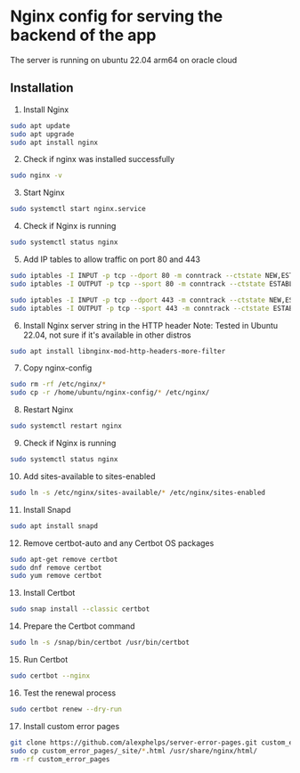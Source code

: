 # Nginx config for serving the backend of the app
The server is running on ubuntu 22.04 arm64 on oracle cloud

## Installation
1. Install Nginx
```bash
sudo apt update
sudo apt upgrade
sudo apt install nginx
```

2. Check if nginx was installed successfully
```bash
sudo nginx -v
```

3. Start Nginx
```bash
sudo systemctl start nginx.service
```

4. Check if Nginx is running
```bash
sudo systemctl status nginx
```

5. Add IP tables to allow traffic on port 80 and 443
```bash
sudo iptables -I INPUT -p tcp --dport 80 -m conntrack --ctstate NEW,ESTABLISHED -j ACCEPT
sudo iptables -I OUTPUT -p tcp --sport 80 -m conntrack --ctstate ESTABLISHED -j ACCEPT

sudo iptables -I INPUT -p tcp --dport 443 -m conntrack --ctstate NEW,ESTABLISHED -j ACCEPT
sudo iptables -I OUTPUT -p tcp --sport 443 -m conntrack --ctstate ESTABLISHED -j ACCEPT
```

6. Install Nginx server string in the HTTP header
Note: Tested in Ubuntu 22.04, not sure if it's available in other distros
```bash
sudo apt install libnginx-mod-http-headers-more-filter
```

7. Copy nginx-config
```bash
sudo rm -rf /etc/nginx/*
sudo cp -r /home/ubuntu/nginx-config/* /etc/nginx/
```

8. Restart Nginx
```bash
sudo systemctl restart nginx
```

9. Check if Nginx is running
```bash
sudo systemctl status nginx
```

10. Add sites-available to sites-enabled
```bash
sudo ln -s /etc/nginx/sites-available/* /etc/nginx/sites-enabled
```

11. Install Snapd
```bash
sudo apt install snapd
```

12. Remove certbot-auto and any Certbot OS packages
```bash
sudo apt-get remove certbot
sudo dnf remove certbot
sudo yum remove certbot
```

13. Install Certbot
```bash
sudo snap install --classic certbot
```

14. Prepare the Certbot command
```bash
sudo ln -s /snap/bin/certbot /usr/bin/certbot
```

15. Run Certbot
```bash
sudo certbot --nginx
```

16. Test the renewal process
```bash
sudo certbot renew --dry-run
```

17. Install custom error pages
```bash
git clone https://github.com/alexphelps/server-error-pages.git custom_error_pages
sudo cp custom_error_pages/_site/*.html /usr/share/nginx/html/
rm -rf custom_error_pages
```